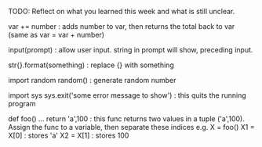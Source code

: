 TODO: Reflect on what you learned this week and what is still unclear.


var += number   : adds number to var, then returns the total back to var (same as var = var + number)

input(prompt)   : allow user input. string in prompt will show, preceding input.

str{}.format(something)     : replace {} with something

import random
random()    : generate random number

import sys
sys.exit('some error message to show')      : this quits the running program

def foo()
...
return 'a',100      : this func returns two values in a tuple ('a',100). Assign the func to a variable, then separate these indices
                    e.g. X = foo()
                         X1 = X[0]      : stores 'a'
                         X2 = X[1]      : stores 100
